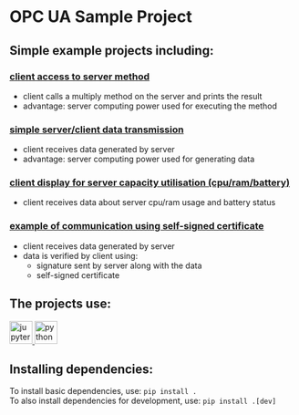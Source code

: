 # OPC UA Sample Project

## Simple example projects including:

### [client access to server method](./src/MethodsServerSimple)
* client calls a multiply method on the server and prints the result
* advantage: server computing power used for executing the method

### [simple server/client data transmission](./src/DAServerSimple)
* client receives data generated by server
* advantage: server computing power used for generating data

### [client display for server capacity utilisation (cpu/ram/battery)](./src/DAServerData)
* client receives data about server cpu/ram usage and battery status

### [example of communication using self-signed certificate](./src/DAServerSelfSigned)
* client receives data generated by server
* data is verified by client using:
  * signature sent by server along with the data
  * self-signed certificate

## The projects use:

<a href="https://en.wikipedia.org/wiki/Project_Jupyter#Jupyter_Notebook" target="_blank"> <img src="https://cdn.jsdelivr.net/gh/devicons/devicon/icons/jupyter/jupyter-original.svg" alt="jupyter notebook" width="40" height="40"/> </a>
<a href="https://en.wikipedia.org/wiki/Python" target="_blank"> <img src="https://cdn.jsdelivr.net/gh/devicons/devicon/icons/python/python-original.svg" alt="python" width="40" height="40"/> </a>


## Installing dependencies:

To install basic dependencies, use: `pip install .`\
To also install dependencies for development, use: `pip install .[dev]`
